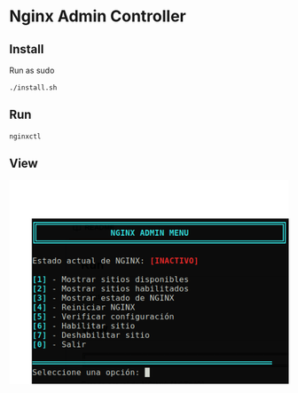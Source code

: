 # Nginx Admin Controller

## Install
Run as sudo
```
./install.sh
```

## Run
```
nginxctl
```

## View
![NginxCtl Snapshot](snapshot.png "nginxctl shell menu")
